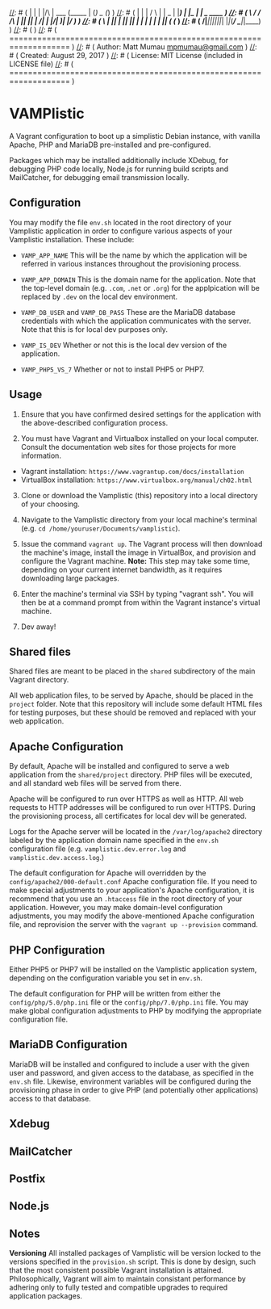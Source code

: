 [//]: # ( ====================================================================)
[//]: # (  _    _      ______  ______  _ _           _                        )
[//]: # ( | |  | |/\  |  ___ \(_____ \| (_)     _   (_)                       )
[//]: # ( | |  | /  \ | | _ | |_____) | |_  ___| |_  _  ____                  )
[//]: # ( \ \/ / /\ \| || || |  ____/| | |/___|  _)| |/ ___)                  )
[//]: # (  \  | |__| | || || | |     | | |___ | |__| ( (___                   )
[//]: # (   \/|______|_||_||_|_|     |_|_(___/ \___|_|\____)                  )
[//]: # (                                                                     )
[//]: # ( =================================================================== )
[//]: # ( Author: Matt Mumau <mpmumau@gmail.com> )
[//]: # ( Created: August 29, 2017 )
[//]: # ( License: MIT License (included in LICENSE file)
[//]: # ( =================================================================== )

# VAMPlistic

A Vagrant configuration to boot up a simplistic Debian instance, with vanilla 
Apache, PHP and MariaDB pre-installed and pre-configured. 

Packages which may be installed additionally include XDebug, for debugging PHP
code locally, Node.js for running build scripts and MailCatcher, for debugging 
email transmission locally.

## Configuration

You may modify the file `env.sh` located in the root directory of your Vamplistic
application in order to configure various aspects of your Vamplistic installation.
These include:

- `VAMP_APP_NAME` This will be the name by which the application will be referred
in various instances throughout the provisioning process.

- `VAMP_APP_DOMAIN` This is the domain name for the application. Note that the 
top-level domain (e.g. `.com`, `.net` or `.org`) for the applpication will be 
replaced by `.dev` on the local dev environment.

- `VAMP_DB_USER` and `VAMP_DB_PASS` These are the MariaDB database credentials 
with which the application communicates with the server. Note that this is for 
local dev purposes only.

- `VAMP_IS_DEV` Whether or not this is the local dev version of the application.

- `VAMP_PHP5_VS_7` Whether or not to install PHP5 or PHP7.

## Usage
1. Ensure that you have confirmed desired settings for the application with the
above-described configuration process.

2. You must have Vagrant and Virtualbox installed on your local computer.
Consult the documentation web sites for those projects for more information.

- Vagrant installation: `https://www.vagrantup.com/docs/installation`
- VirtualBox installation: `https://www.virtualbox.org/manual/ch02.html`

3. Clone or download the Vamplistic (this) repository into a local directory of 
your choosing.

4. Navigate to the Vamplistic directory from your local machine's terminal (e.g.
`cd /home/youruser/Documents/vamplistic`).

5. Issue the command `vagrant up`. The Vagrant process will then download
the machine's image, install the image in VirtualBox, and provision and 
configure the Vagrant machine. **Note:** This step may take some time, 
depending  on your current internet bandwidth, as it requires downloading large
packages.

6. Enter the machine's terminal via SSH by typing "vagrant ssh". You will then 
be at a command prompt from within the Vagrant instance's virtual machine.

7. Dev away!

## Shared files

Shared files are meant to be placed in the `shared` subdirectory of the main
Vagrant directory.

All web application files, to be served by Apache, should be placed in the 
`project` folder. Note that this repository will include some default HTML
files for testing purposes, but these should be removed and replaced with your
web application.

## Apache Configuration

By default, Apache will be installed and configured to serve a web application 
from the `shared/project` directory. PHP files will be executed, and all
standard web files will be served from there.

Apache will be configured to run over HTTPS as well as HTTP. All web requests
to HTTP addresses will be configured to run over HTTPS. During the 
provisioning process, all certificates for local dev will be generated.

Logs for the Apache server will be located in the `/var/log/apache2` directory
labeled by the application domain name specified in the `env.sh` configuration 
file (e.g. `vamplistic.dev.error.log` and `vamplistic.dev.access.log`.)

The default configuration for Apache will overridden by the 
`config/apache2/000-default.conf` Apache configuration file. If you need to 
make special adjustments to your application's Apache configuration, it is 
recommend that you use an `.htaccess` file in the root directory of your 
application. However, you may make domain-level configuration adjustments,
you may modify the above-mentioned Apache configuration file, and 
reprovision the server with the `vagrant up --provision` command.

## PHP Configuration

Either PHP5 or PHP7 will be installed on the Vamplistic application system,
depending on the configuration variable you set in `env.sh`.

The default configuration for PHP will be written from either the 
`config/php/5.0/php.ini` file or the `config/php/7.0/php.ini` file. You may 
make global configuration adjustments to PHP by modifying the appropriate
configuration file.

## MariaDB Configuration

MariaDB will be installed and configured to include a user with the given
user and password, and given access to the database, as specified in the
`env.sh` file. Likewise, environment variables will be configured during
the provisioning phase in order to give PHP (and potentially other
applications) access to that database.

## Xdebug

## MailCatcher

## Postfix

## Node.js

## Notes

**Versioning** All installed packages of Vamplistic will be version locked
to the versions specified in the `provision.sh` script. This is done by
design, such that the most consistent possible Vagrant installation
is attained. Philosophically, Vagrant will aim to maintain consistant
performance by adhering only to fully tested and compatible upgrades
to required application packages.

